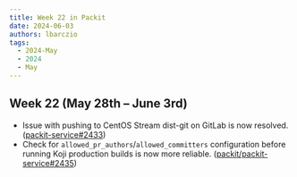 ```yaml
---
title: Week 22 in Packit
date: 2024-06-03
authors: lbarczio
tags:
  - 2024-May
  - 2024
  - May
---
```


## Week 22 (May 28th – June 3rd)

- Issue with pushing to CentOS Stream dist-git on GitLab is now resolved.
  ([packit-service#2433](https://github.com/packit/packit-service/pull/2433))
- Check for `allowed_pr_authors`/`allowed_committers` configuration before running Koji production builds is now more reliable.
  ([packit/packit-service#2435](https://github.com/packit/packit-service/pull/2435))
